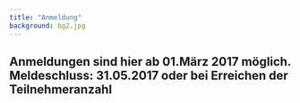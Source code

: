 ```yaml
---
title: "Anmeldung"
background: bg2.jpg
---
```

 ## Anmeldungen sind hier ab 01.März 2017 möglich. Meldeschluss: 31.05.2017 oder bei Erreichen der Teilnehmeranzahl ##
 
 
 
 
